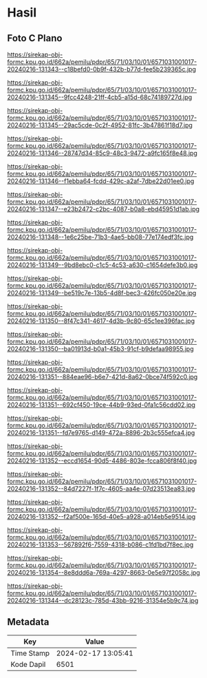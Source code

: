 # Hasil

## Foto C Plano

https://sirekap-obj-formc.kpu.go.id/662a/pemilu/pdpr/65/71/03/10/01/6571031001017-20240216-131343--c18befd0-0b9f-432b-b77d-fee5b239365c.jpg

https://sirekap-obj-formc.kpu.go.id/662a/pemilu/pdpr/65/71/03/10/01/6571031001017-20240216-131345--9fcc4248-21ff-4cb5-a15d-68c74189727d.jpg

https://sirekap-obj-formc.kpu.go.id/662a/pemilu/pdpr/65/71/03/10/01/6571031001017-20240216-131345--29ac5cde-0c2f-4952-81fc-3b47861f18d7.jpg

https://sirekap-obj-formc.kpu.go.id/662a/pemilu/pdpr/65/71/03/10/01/6571031001017-20240216-131346--28747d34-85c9-48c3-9472-a9fc165f8e48.jpg

https://sirekap-obj-formc.kpu.go.id/662a/pemilu/pdpr/65/71/03/10/01/6571031001017-20240216-131346--f1ebba64-fcdd-429c-a2af-7dbe22d01ee0.jpg

https://sirekap-obj-formc.kpu.go.id/662a/pemilu/pdpr/65/71/03/10/01/6571031001017-20240216-131347--e23b2472-c2bc-4087-b0a8-ebd45951d1ab.jpg

https://sirekap-obj-formc.kpu.go.id/662a/pemilu/pdpr/65/71/03/10/01/6571031001017-20240216-131348--1e6c25be-71b3-4ae5-bb08-77e174edf3fc.jpg

https://sirekap-obj-formc.kpu.go.id/662a/pemilu/pdpr/65/71/03/10/01/6571031001017-20240216-131349--9bd8ebc0-c1c5-4c53-a630-c1654defe3b0.jpg

https://sirekap-obj-formc.kpu.go.id/662a/pemilu/pdpr/65/71/03/10/01/6571031001017-20240216-131349--be519c7e-13b5-4d8f-bec3-426fc050e20e.jpg

https://sirekap-obj-formc.kpu.go.id/662a/pemilu/pdpr/65/71/03/10/01/6571031001017-20240216-131350--8f47c341-4617-4d3b-9c80-65c1ee396fac.jpg

https://sirekap-obj-formc.kpu.go.id/662a/pemilu/pdpr/65/71/03/10/01/6571031001017-20240216-131350--ba01913d-b0a1-45b3-91cf-b9defaa98955.jpg

https://sirekap-obj-formc.kpu.go.id/662a/pemilu/pdpr/65/71/03/10/01/6571031001017-20240216-131351--884eae96-b6e7-421d-8a62-0bce74f592c0.jpg

https://sirekap-obj-formc.kpu.go.id/662a/pemilu/pdpr/65/71/03/10/01/6571031001017-20240216-131351--692cf450-19ce-44b9-93ed-0fa1c56cdd02.jpg

https://sirekap-obj-formc.kpu.go.id/662a/pemilu/pdpr/65/71/03/10/01/6571031001017-20240216-131351--fd7e9765-d149-472a-8896-2b3c555efca4.jpg

https://sirekap-obj-formc.kpu.go.id/662a/pemilu/pdpr/65/71/03/10/01/6571031001017-20240216-131352--eccd1654-90d5-4486-803e-fcca806f8f40.jpg

https://sirekap-obj-formc.kpu.go.id/662a/pemilu/pdpr/65/71/03/10/01/6571031001017-20240216-131352--84d7227f-1f7c-4605-aa4e-07d23513ea83.jpg

https://sirekap-obj-formc.kpu.go.id/662a/pemilu/pdpr/65/71/03/10/01/6571031001017-20240216-131352--f2af500e-165d-40e5-a928-a014eb5e9514.jpg

https://sirekap-obj-formc.kpu.go.id/662a/pemilu/pdpr/65/71/03/10/01/6571031001017-20240216-131353--567892f6-7559-4318-b086-c1fd1bd7f8ec.jpg

https://sirekap-obj-formc.kpu.go.id/662a/pemilu/pdpr/65/71/03/10/01/6571031001017-20240216-131354--8e8ddd6a-769a-4297-8663-0e5e97f2058c.jpg

https://sirekap-obj-formc.kpu.go.id/662a/pemilu/pdpr/65/71/03/10/01/6571031001017-20240216-131344--dc28123c-785d-43bb-9216-31354e5b9c74.jpg


## Metadata

| Key        | Value               |
| ---------- | ------------------- |
| Time Stamp | 2024-02-17 13:05:41 |
| Kode Dapil | 6501                |




